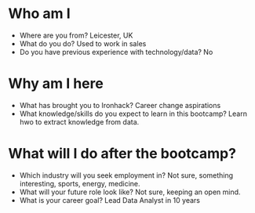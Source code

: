 # Who am I

* Where are you from? Leicester, UK
* What do you do? Used to work in sales
* Do you have previous experience with technology/data? No

# Why am I here

* What has brought you to Ironhack? Career change aspirations
* What knowledge/skills do you expect to learn in this bootcamp? Learn hwo to extract knowledge from data.

# What will I do after the bootcamp?

* Which industry will you seek employment in? Not sure, something interesting, sports, energy, medicine. 
* What will your future role look like? Not sure, keeping an open mind. 
* What is your career goal? Lead Data Analyst in 10 years
